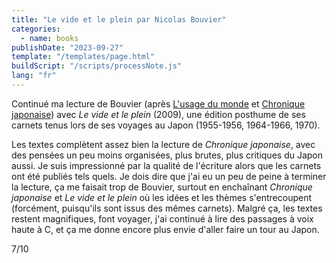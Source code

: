 ```yaml
---
title: "Le vide et le plein par Nicolas Bouvier"
categories:
  - name: books
publishDate: "2023-09-27"
template: "/templates/page.html"
buildScript: "/scripts/processNote.js"
lang: "fr"
---
```


Continué ma lecture de Bouvier (après [L'usage du monde](/notes/l-usage-du-monde-par-nicolas-bouvier/) et [Chronique japonaise](/notes/chronique-japonaise-par-nicolas-bouvier/)) avec _Le vide et le plein_ (2009), une édition posthume de ses carnets tenus lors de ses voyages au Japon (1955-1956, 1964-1966, 1970).

Les textes complètent assez bien la lecture de _Chronique japonaise_, avec des pensées un peu moins organisées, plus brutes, plus critiques du Japon aussi. Je suis impressionné par la qualité de l'écriture alors que les carnets ont été publiés tels quels. Je dois dire que j'ai eu un peu de peine à terminer la lecture, ça me faisait trop de Bouvier, surtout en enchaînant _Chronique japonaise_ et _Le vide et le plein_ où les idées et les thèmes s'entrecoupent (forcément, puisqu'ils sont issus des mêmes carnets). Malgré ça, les textes restent magnifiques, font voyager, j'ai continué à lire des passages à voix haute à C, et ça me donne encore plus envie d'aller faire un tour au Japon.

7/10
